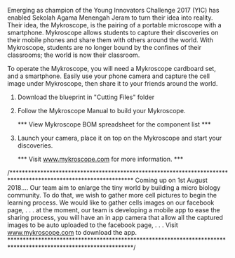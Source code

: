 
Emerging as champion of the Young Innovators Challenge 2017 (YIC) has enabled Sekolah Agama Menengah Jeram to turn their idea into reality. Their idea, the Mykroscope, is the pairing of a portable microscope with a smartphone. Mykroscope allows students to capture their discoveries on their mobile phones and share them with others around the world. With Mykroscope, students are no longer bound by the confines of their classrooms; the world is now their classroom.

To operate the Mykroscope, you will need a Mykroscope cardboard set, and a smartphone.
Easily use your phone camera and capture the cell image under Mykroscope, then share it to your friends around the world.

1) Download the blueprint in "Cutting Files" folder
2) Follow the Mykroscope Manual to build your Mykroscope.

    *** View Mykroscope BOM spreadsheet for the component list ***
    
3) Launch your camera, place it on top on the Mykroscope and start your discoveries.

    ***  Visit www.mykroscope.com for more information. ***

/****************************************************************************************************************
Coming up on 1st August 2018....
Our team aim to enlarge the tiny world by building a micro biology community.
To do that, we wish to gather more cell pictures to begin the learning process.
We would like to gather cells images on our facebook page,
.
.
.
at the moment,
our team is developing a mobile app to ease the sharing process,
you will have an in app camera that allow all the captured images to be auto uploaded to the facebook page,
.
.
.
Visit www.mykroscope.com to download the app.
****************************************************************************************************************/
